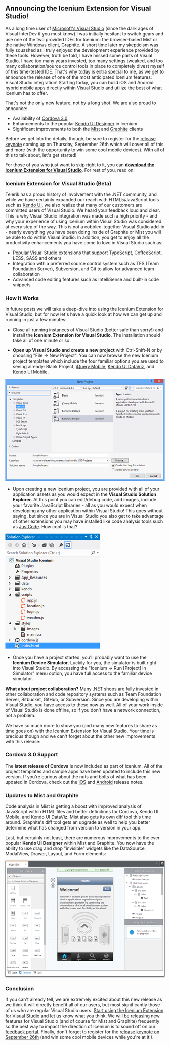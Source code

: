 ## Announcing the Icenium Extension for Visual Studio!

As a long time user of [Microsoft's Visual Studio](http://www.microsoft.com/visualstudio/eng/products/visual-studio-overview) (since the dark ages of Visual InterDev if you must know) I was initially hesitant to switch gears and use one of the two provided IDEs for Icenium: the browser-based Mist or the native Windows client, Graphite. A short time later my skepticism was fully squashed as I truly enjoyed the development experience provided by these tools. However, truth be told, I have missed some parts of Visual Studio. I have too many years invested, too many settings tweaked, and too many collaboration/source control tools in place to completely divest myself of this time-tested IDE. That's why today is extra special to me, as we get to announce the release of one of the most anticipated Icenium features: Visual Studio integration! Starting today, you can build iOS and Android hybrid mobile apps directly within Visual Studio and utilize the best of what Icenium has to offer.

That's not the only new feature, not by a long shot. We are also proud to announce:

- Availability of [Cordova 3.0](http://cordova.apache.org/)
- Enhancements to the popular [Kendo UI Designer](http://docs.icenium.com/creating-your-project/designing-ui/run-configure) in Icenium
- Significant improvements to both the [Mist](http://www.icenium.com/product/mist) and [Graphite](http://www.icenium.com/product/graphite) clients

Before we get into the details, though, be sure to register for the [release keynote](https://event.on24.com/eventRegistration/EventLobbyServlet?target=registration.jsp&eventid=677882&sessionid=1&key=5143F94E0EB48E0A135CF9FB055E95B7) coming up on Thursday, September 26th which will cover all of this and more (with the opportunity to win some cool mobile devices). With all of this to talk about, let's get started!

For those of you who just want to skip right to it, you can [**download the Icenium Extension for Visual Studio**](http://cdn.icenium.com/live/vs/Icenium.vsix). For rest of you, read on:

### Icenium Extension for Visual Studio (Beta)

Telerik has a proud history of involvement with the .NET community, and while we have certainly expanded our reach with HTML5/JavaScript tools such as [Kendo UI](http://kendoui.com), we also realize that many of our customers are committed users of Visual Studio. We heard your feedback loud and clear. This is why Visual Studio integration was made such a high priority - and why your experience of using Icenium within Visual Studio was considered at every step of the way. This is not a cobbled-together Visual Studio add-in - nearly everything you have been doing inside of Graphite or Mist you will be able to do within Visual Studio. In addition, you get to enjoy all the productivity enhancements you have come to love in Visual Studio such as:

- Popular Visual Studio extensions that support TypeScript, CoffeeScript, LESS, SASS and others
- Integration with a preferred source control system such as TFS (Team Foundation Server), Subversion, and Git to allow for advanced team collaboration
- Advanced code editing features such as IntelliSense and built-in code snippets

### How It Works

In future posts we will take a deep-dive into using the Icenium Extension for Visual Studio, but for now let's have a quick look at how we can get up and running in just a few minutes:

- Close all running instances of Visual Studio (better safe than sorry!) and install the **Icenium Extension for Visual Studio**. The installation should take all of one minute or so.

- **Open up Visual Studio and create a new project** with Ctrl-Shift-N or by choosing "File -> New Project". You can now browse the new Icenium project templates which include the four familiar options you are used to seeing already: Blank Project, [jQuery Mobile](http://jquerymobile.com/), [Kendo UI DataViz](http://www.kendoui.com/dataviz.aspx), and [Kendo UI Mobile](http://www.kendoui.com/mobile.aspx).

![icenium new project](newproject.png)

- Upon creating a new Icenium project, you are provided with all of your application assets as you would expect in the **Visual Studio Solution Explorer**. At this point you can edit/debug code, add images, include your favorite JavaScript libraries - all as you would expect when developing any other application within Visual Studio! This goes without saying, but since you are in Visual Studio you also get to take advantage of other extensions you may have installed like code analysis tools such as [JustCode](http://www.telerik.com/products/justcode.aspx). How cool is that?

![solution explorer](solution.png)

- Once you have a project started, you'll probably want to use the **Icenium Device Simulator**. Luckily for you, the simulator is built right into Visual Studio. By accessing the "Icenium -> Run [Project] in Simulator" menu option, you have full access to the familiar device simulator.

**What about project collaboration?** Many .NET shops are fully invested in other collaboration and code repository systems such as Team Foundation Server, Bitbucket, GitHub, or Subversion. Since you are developing within Visual Studio, you have access to these now as well. All of your work inside of Visual Studio is done offline, so if you don't have a network connection, not a problem.

We have so much more to show you (and many new features to share as time goes on) with the Icenium Extension for Visual Studio. Your time is precious though and we can't forget about the other new improvements with this release:

### Cordova 3.0 Support

The **latest release of Cordova** is now included as part of Icenium. All of the project templates and sample apps have been updated to include this new version. If you're curious about the nuts and bolts of what has been updated in Cordova, check out the [iOS](http://shazronatadobe.wordpress.com/2013/07/19/whats-new-in-cordova-ios-3-0-0/) and [Android](http://www.infil00p.org/introducing-cordova-3-0-0-for-android/) release notes.

### Updates to Mist and Graphite

Code analysis in Mist is getting a boost with improved analysis of JavaScript within HTML files and better definitions for Cordova, Kendo UI Mobile, and Kendo UI DataViz. Mist also gets its own diff tool this time around. Graphite's diff tool gets an upgrade as well to help you better determine what has changed from version to version in your app.

Last, but certainly not least, there are numerous improvements to the ever popular **Kendo UI Designer** within Mist and Graphite. You now have the ability to use drag and drop "invisible" widgets like the DataSource, ModalView, Drawer, Layout, and Form elements:

![kendo ui designer](uidesigner.png)

### Conclusion

If you can't already tell, we are extremely excited about this new release as we think it will directly benefit all of our users, but most significantly those of us who are regular Visual Studio users. [Start using the Icenium Extension for Visual Studio](http://cdn.icenium.com/live/vs/Icenium.vsix) and let us know what you think. We will be releasing new features for Visual Studio (and of course for Mist and Graphite) frequently so the best way to impact the direction of Icenium is to sound off on our [feedback portal](http://feedback.telerik.com/Project/87). Finally, don't forget to register for the [release keynote on September 26th](https://event.on24.com/eventRegistration/EventLobbyServlet?target=registration.jsp&eventid=677882&sessionid=1&key=5143F94E0EB48E0A135CF9FB055E95B7) (and win some cool mobile devices while you're at it!).